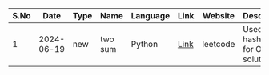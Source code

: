 | S.No | Date       | Type    | Name              | Language | Link                                          | Website   | Description                        |
|------|------------|---------|-------------------|----------|-----------------------------------------------|-----------|------------------------------------|
|    1 | 2024-06-19 | new     | two sum           | Python   | [Link](https://leetcode.com/problems/two-sum) | leetcode  | Used a hashmap for O(N) solution   |
